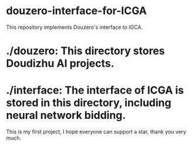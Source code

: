 # douzero-interface-for-ICGA
This repository implements Douzero's interface to IGCA.
# ./douzero: This directory stores Doudizhu AI projects.
# ./interface: The interface of ICGA is stored in this directory, including neural network bidding.
This is my first project, I hope everyone can support a star, thank you very much.
